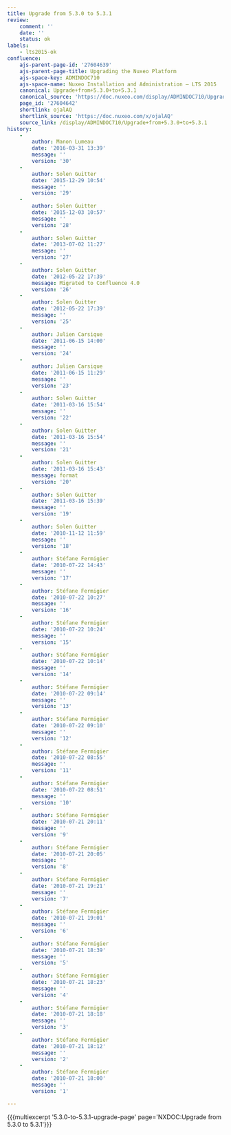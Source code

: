```yaml
---
title: Upgrade from 5.3.0 to 5.3.1
review:
    comment: ''
    date: ''
    status: ok
labels:
    - lts2015-ok
confluence:
    ajs-parent-page-id: '27604639'
    ajs-parent-page-title: Upgrading the Nuxeo Platform
    ajs-space-key: ADMINDOC710
    ajs-space-name: Nuxeo Installation and Administration — LTS 2015
    canonical: Upgrade+from+5.3.0+to+5.3.1
    canonical_source: 'https://doc.nuxeo.com/display/ADMINDOC710/Upgrade+from+5.3.0+to+5.3.1'
    page_id: '27604642'
    shortlink: ojalAQ
    shortlink_source: 'https://doc.nuxeo.com/x/ojalAQ'
    source_link: /display/ADMINDOC710/Upgrade+from+5.3.0+to+5.3.1
history:
    - 
        author: Manon Lumeau
        date: '2016-03-31 13:39'
        message: ''
        version: '30'
    - 
        author: Solen Guitter
        date: '2015-12-29 10:54'
        message: ''
        version: '29'
    - 
        author: Solen Guitter
        date: '2015-12-03 10:57'
        message: ''
        version: '28'
    - 
        author: Solen Guitter
        date: '2013-07-02 11:27'
        message: ''
        version: '27'
    - 
        author: Solen Guitter
        date: '2012-05-22 17:39'
        message: Migrated to Confluence 4.0
        version: '26'
    - 
        author: Solen Guitter
        date: '2012-05-22 17:39'
        message: ''
        version: '25'
    - 
        author: Julien Carsique
        date: '2011-06-15 14:00'
        message: ''
        version: '24'
    - 
        author: Julien Carsique
        date: '2011-06-15 11:29'
        message: ''
        version: '23'
    - 
        author: Solen Guitter
        date: '2011-03-16 15:54'
        message: ''
        version: '22'
    - 
        author: Solen Guitter
        date: '2011-03-16 15:54'
        message: ''
        version: '21'
    - 
        author: Solen Guitter
        date: '2011-03-16 15:43'
        message: format
        version: '20'
    - 
        author: Solen Guitter
        date: '2011-03-16 15:39'
        message: ''
        version: '19'
    - 
        author: Solen Guitter
        date: '2010-11-12 11:59'
        message: ''
        version: '18'
    - 
        author: Stéfane Fermigier
        date: '2010-07-22 14:43'
        message: ''
        version: '17'
    - 
        author: Stéfane Fermigier
        date: '2010-07-22 10:27'
        message: ''
        version: '16'
    - 
        author: Stéfane Fermigier
        date: '2010-07-22 10:24'
        message: ''
        version: '15'
    - 
        author: Stéfane Fermigier
        date: '2010-07-22 10:14'
        message: ''
        version: '14'
    - 
        author: Stéfane Fermigier
        date: '2010-07-22 09:14'
        message: ''
        version: '13'
    - 
        author: Stéfane Fermigier
        date: '2010-07-22 09:10'
        message: ''
        version: '12'
    - 
        author: Stéfane Fermigier
        date: '2010-07-22 08:55'
        message: ''
        version: '11'
    - 
        author: Stéfane Fermigier
        date: '2010-07-22 08:51'
        message: ''
        version: '10'
    - 
        author: Stéfane Fermigier
        date: '2010-07-21 20:11'
        message: ''
        version: '9'
    - 
        author: Stéfane Fermigier
        date: '2010-07-21 20:05'
        message: ''
        version: '8'
    - 
        author: Stéfane Fermigier
        date: '2010-07-21 19:21'
        message: ''
        version: '7'
    - 
        author: Stéfane Fermigier
        date: '2010-07-21 19:01'
        message: ''
        version: '6'
    - 
        author: Stéfane Fermigier
        date: '2010-07-21 18:39'
        message: ''
        version: '5'
    - 
        author: Stéfane Fermigier
        date: '2010-07-21 18:23'
        message: ''
        version: '4'
    - 
        author: Stéfane Fermigier
        date: '2010-07-21 18:18'
        message: ''
        version: '3'
    - 
        author: Stéfane Fermigier
        date: '2010-07-21 18:12'
        message: ''
        version: '2'
    - 
        author: Stéfane Fermigier
        date: '2010-07-21 18:00'
        message: ''
        version: '1'

---
```

{{{multiexcerpt '5.3.0-to-5.3.1-upgrade-page' page='NXDOC:Upgrade from 5.3.0 to 5.3.1'}}}